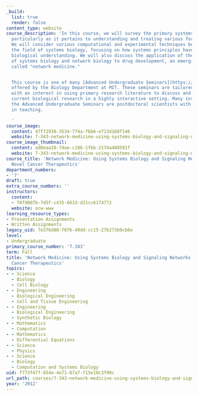 ```yaml
---
_build:
  list: true
  render: false
content_type: website
course_description: 'In this course, we will survey the primary systems biology literature,
  particularly as it pertains to understanding and treating various forms of cancer.
  We will consider various computational and experimental techniques being used in
  the field of systems biology, focusing on how systems principles have helped advance
  biological understanding. We will also discuss the application of the principles
  of systems biology and network biology to drug development, an emerging discipline
  called "network medicine."


  This course is one of many [Advanced Undergraduate Seminars](https://biology.mit.edu/undergraduate/course_listings/advanced_undergraduate_seminars)
  offered by the Biology Department at MIT. These seminars are tailored for students
  with an interest in using primary research literature to discuss and learn about
  current biological research in a highly interactive setting. Many instructors of
  the Advanced Undergraduate Seminars are postdoctoral scientists with a strong interest
  in teaching.

  '
course_image:
  content: 47f71938-3534-774a-fbb6-e713d168f146
  website: 7-343-network-medicine-using-systems-biology-and-signaling-networks-to-create-novel-cancer-therapeutics-fall-2012
course_image_thumbnail:
  content: ad0eaa20-7dae-c196-1fbb-2174a488591f
  website: 7-343-network-medicine-using-systems-biology-and-signaling-networks-to-create-novel-cancer-therapeutics-fall-2012
course_title: 'Network Medicine: Using Systems Biology and Signaling Networks to Create
  Novel Cancer Therapeutics'
department_numbers:
- '7'
draft: true
extra_course_numbers: ''
instructors:
  content:
  - 78f9007b-7d5f-c435-6633-d21cc6174772
  website: ocw-www
learning_resource_types:
- Presentation Assignments
- Written Assignments
legacy_uid: 7e376d80-f076-49dd-cc15-27b273b9cb6e
level:
- Undergraduate
primary_course_number: '7.343'
term: Fall
title: 'Network Medicine: Using Systems Biology and Signaling Networks to Create Novel
  Cancer Therapeutics'
topics:
- - Science
  - Biology
  - Cell Biology
- - Engineering
  - Biological Engineering
  - Cell and Tissue Engineering
- - Engineering
  - Biological Engineering
  - Synthetic Biology
- - Mathematics
  - Computation
- - Mathematics
  - Differential Equations
- - Science
  - Physics
- - Science
  - Biology
  - Computation and Systems Biology
uid: f773f47f-854e-4e71-87a7-f15e10c3f90c
url_path: courses/7-343-network-medicine-using-systems-biology-and-signaling-networks-to-create-novel-cancer-therapeutics-fall-2012
year: '2012'
---
```

